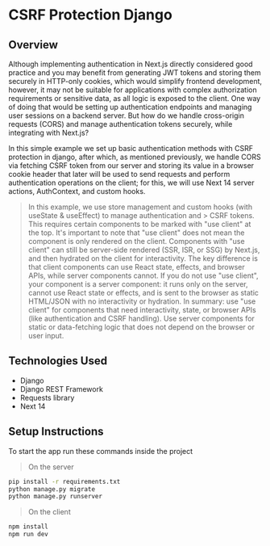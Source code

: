 # CSRF Protection Django

## Overview
Although implementing authentication in Next.js directly considered good practice and you may benefit from generating JWT tokens and storing them securely in HTTP-only cookies, which would simplify 
frontend development, however, it may not be suitable for applications with complex authorization requirements or sensitive data, as all logic is exposed to the client. One way of doing that would be
setting up authentication endpoints and managing user sessions on a backend server. But how do we handle cross-origin requests (CORS) and manage authentication tokens securely, while integrating with 
Next.js?

In this simple example we set up basic authentication methods with CSRF protection in django, after which, as mentioned previously, we handle CORS via fetching CSRF token from our server and storing its 
value in a browser cookie header that later will be used to send requests and perform authentication operations on the client; for this, we will use Next 14 server actions, AuthContext, and custom hooks.


> In this example, we use store management and custom hooks (with useState & useEffect) to manage authentication and > CSRF tokens. This requires certain components to be marked with "use client" at the top. It's important to note that "use client" does not mean the component is only rendered on the client. Components with "use client" can still be server-side rendered (SSR, ISR, or SSG) by Next.js, and then hydrated on the client for interactivity. The key difference is that client components can use React state, effects, and browser APIs, while server components cannot. If you do not use "use client", your component is a server component: it runs only on the server, cannot use React state or effects, and is sent to the browser as static HTML/JSON with no interactivity or hydration. In summary: use "use client" for components that need interactivity, state, or browser APIs (like authentication and CSRF handling). Use server components for static or data-fetching logic that does not depend on the browser or user input.

## Technologies Used
- Django
- Django REST Framework
- Requests library
- Next 14

## Setup Instructions

To start the app run these commands inside the project

> On the server

```bash
pip install -r requirements.txt
python manage.py migrate
python manage.py runserver
```

> On the client

```bash
npm install
npm run dev
```
